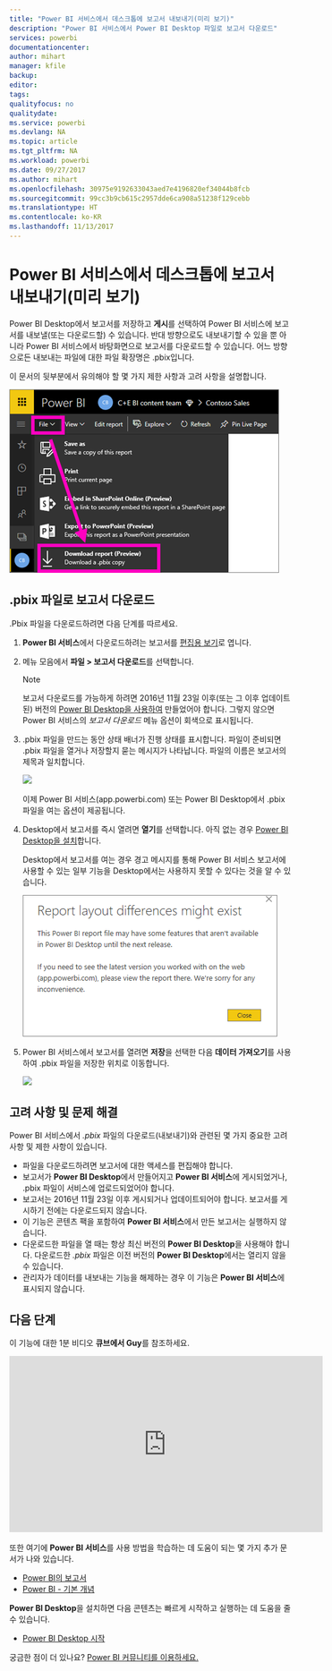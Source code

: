 ```yaml
---
title: "Power BI 서비스에서 데스크톱에 보고서 내보내기(미리 보기)"
description: "Power BI 서비스에서 Power BI Desktop 파일로 보고서 다운로드"
services: powerbi
documentationcenter: 
author: mihart
manager: kfile
backup: 
editor: 
tags: 
qualityfocus: no
qualitydate: 
ms.service: powerbi
ms.devlang: NA
ms.topic: article
ms.tgt_pltfrm: NA
ms.workload: powerbi
ms.date: 09/27/2017
ms.author: mihart
ms.openlocfilehash: 30975e9192633043aed7e4196820ef34044b8fcb
ms.sourcegitcommit: 99cc3b9cb615c2957dde6ca908a51238f129cebb
ms.translationtype: HT
ms.contentlocale: ko-KR
ms.lasthandoff: 11/13/2017
---
```

# <a name="export-a-report-from-power-bi-service-to-desktop-preview"></a>Power BI 서비스에서 데스크톱에 보고서 내보내기(미리 보기)
Power BI Desktop에서 보고서를 저장하고 **게시**를 선택하여 Power BI 서비스에 보고서를 내보낼(또는 다운로드할) 수 있습니다. 반대 방향으로도 내보내기할 수 있을 뿐 아니라 Power BI 서비스에서 바탕화면으로 보고서를 다운로드할 수 있습니다. 어느 방향으로든 내보내는 파일에 대한 파일 확장명은 .pbix입니다.

이 문서의 뒷부분에서 유의해야 할 몇 가지 제한 사항과 고려 사항을 설명합니다.

![](media/service-export-to-pbix/power-bi-file-export.png)

## <a name="download-the-report-as-a-pbix"></a>.pbix 파일로 보고서 다운로드
.Pbix 파일을 다운로드하려면 다음 단계를 따르세요.

1. **Power BI 서비스**에서 다운로드하려는 보고서를 [편집용 보기](service-reading-view-and-editing-view.md)로 엽니다.
2. 메뉴 모음에서 **파일 > 보고서 다운로드**를 선택합니다.
   
   > [!NOTE]
   > 보고서 다운로드를 가능하게 하려면 2016년 11월 23일 이후(또는 그 이후 업데이트된) 버전의 [Power BI Desktop을 사용하여](guided-learning/publishingandsharing.yml#step-2) 만들었어야 합니다. 그렇지 않으면 Power BI 서비스의 *보고서 다운로드* 메뉴 옵션이 회색으로 표시됩니다.
   > 
   > 
3. .pbix 파일을 만드는 동안 상태 배너가 진행 상태를 표시합니다. 파일이 준비되면 .pbix 파일을 열거나 저장할지 묻는 메시지가 나타납니다. 파일의 이름은 보고서의 제목과 일치합니다.
   
    ![](media/service-export-to-pbix/power-bi-save-pbix.png)
   
    이제 Power BI 서비스(app.powerbi.com) 또는 Power BI Desktop에서 .pbix 파일을 여는 옵션이 제공됩니다.     
4. Desktop에서 보고서를 즉시 열려면 **열기**를 선택합니다.  아직 없는 경우 [Power BI Desktop을 설치](desktop-get-the-desktop.md)합니다.
   
    Desktop에서 보고서를 여는 경우 경고 메시지를 통해 Power BI 서비스 보고서에 사용할 수 있는 일부 기능을 Desktop에서는 사용하지 못할 수 있다는 것을 알 수 있습니다.
   
    ![](media/service-export-to-pbix/power-bi-export-to-pbix_2.png)
5. Power BI 서비스에서 보고서를 열려면 **저장**을 선택한 다음 **데이터 가져오기**를 사용하여 .pbix 파일을 저장한 위치로 이동합니다.
   
    ![](media/service-export-to-pbix/power-bi-get-data.png)

## <a name="considerations-and-troubleshooting"></a>고려 사항 및 문제 해결
Power BI 서비스에서 *.pbix* 파일의 다운로드(내보내기)와 관련된 몇 가지 중요한 고려 사항 및 제한 사항이 있습니다.

* 파일을 다운로드하려면 보고서에 대한 액세스를 편집해야 합니다.
* 보고서가 **Power BI Desktop**에서 만들어지고 **Power BI 서비스**에 게시되었거나, .pbix 파일이 서비스에 업로드되었어야 합니다.
* 보고서는 2016년 11월 23일 이후 게시되거나 업데이트되어야 합니다. 보고서를 게시하기 전에는 다운로드되지 않습니다.
* 이 기능은 콘텐츠 팩을 포함하여 **Power BI 서비스**에서 만든 보고서는 실행하지 않습니다.
* 다운로드한 파일을 열 때는 항상 최신 버전의 **Power BI Desktop**을 사용해야 합니다. 다운로드한 *.pbix* 파일은 이전 버전의 **Power BI Desktop**에서는 열리지 않을 수 있습니다.
* 관리자가 데이터를 내보내는 기능을 해제하는 경우 이 기능은 **Power BI 서비스**에 표시되지 않습니다.

## <a name="next-steps"></a>다음 단계
이 기능에 대한 1분 비디오 **큐브에서 Guy**를 참조하세요.

<iframe width="560" height="315" src="https://www.youtube.com/embed/ymWqU5jiUl0" frameborder="0" allowfullscreen></iframe>

또한 여기에 **Power BI 서비스**를 사용 방법을 학습하는 데 도움이 되는 몇 가지 추가 문서가 나와 있습니다.

* [Power BI의 보고서](service-reports.md)
* [Power BI - 기본 개념](service-basic-concepts.md)

**Power BI Desktop**을 설치하면 다음 콘텐츠는 빠르게 시작하고 실행하는 데 도움을 줄 수 있습니다.

* [Power BI Desktop 시작](desktop-getting-started.md)

궁금한 점이 더 있나요? [Power BI 커뮤니티를 이용하세요.](http://community.powerbi.com/)   

